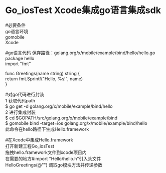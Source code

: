 # Go_iosTest  Xcode集成go语言集成sdk  <br/>

#必要条件 <br />
go语言环境 <br />
gomobile  <br />
Xcode  <br />

#go语言代码 保存路径：golang.org/x/mobile/example/bind/hello/hello.go  <br />
package hello  <br />
import "fmt"  <br />

func Greetings(name string) string { <br />
    return fmt.Sprintf("Hello, %s!", name) <br />
} <br />

#对go代码进行封装 <br />
1 获取代码path <br />
$ go get -d golang.org/x/mobile/example/bind/hello <br />
2 进行集成封装 <br />
$ cd $GOPATH/src/golang.org/x/mobile/example/bind  <br />
$ gomobile bind -target=ios golang.org/x/mobile/example/bind/hello <br />
此命令在hello路径下生成Hello.framework <br />

#在Xcode中集成Hello.framework <br />
打开新建工程Go_iosTest <br />
拖拽hello.framework文件到xcode项目内 <br />
在需要的地方#import "Hello/hello.h"引入头文件 <br />
HelloGreetings(@"") 调取go模块方法并传递参数 <br />
